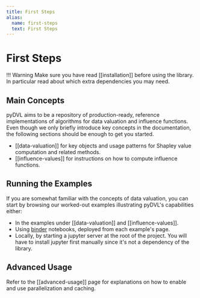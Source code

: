 ```yaml
---
title: First Steps
alias: 
  name: first-steps
  text: First Steps
---
```


# First Steps

!!! Warning
    Make sure you have read [[installation]] before using the library. 
    In particular read about which extra dependencies you may need.

## Main Concepts

pyDVL aims to be a repository of production-ready, reference implementations of
algorithms for data valuation and influence functions. Even though we only
briefly introduce key concepts in the documentation, the following sections 
should be enough to get you started.

* [[data-valuation]] for key objects and usage patterns for Shapley value
  computation and related methods.
* [[influence-values]] for instructions on how to compute influence functions.

## Running the Examples

If you are somewhat familiar with the concepts of data valuation, you can start
by browsing our worked-out examples illustrating pyDVL's capabilities either:

- In the examples under [[data-valuation]] and [[influence-values]].
- Using [binder](https://mybinder.org/) notebooks, deployed from each
  example's page.
- Locally, by starting a jupyter server at the root of the project. You will
  have to install jupyter first manually since it's not a dependency of the
  library.

## Advanced Usage

Refer to the [[advanced-usage]] page for explanations on how to enable
and use parallelization and caching.
